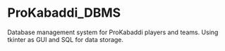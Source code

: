 # ProKabaddi_DBMS
Database management system for ProKabaddi players and teams. Using tkinter as GUI and SQL for data storage.
